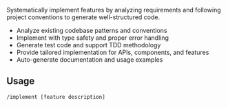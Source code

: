 Systematically implement features by analyzing requirements and following project conventions to generate well-structured code.

- Analyze existing codebase patterns and conventions
- Implement with type safety and proper error handling
- Generate test code and support TDD methodology
- Provide tailored implementation for APIs, components, and features
- Auto-generate documentation and usage examples

## Usage
```bash
/implement [feature description]
```
